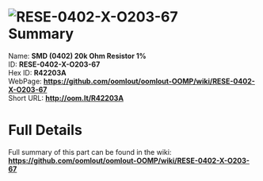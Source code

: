 
![RESE-0402-X-O203-67](https://github.com/oomlout/oomlout-OOMP/blob/master/parts/RESE-0402-X-O203-67/RESE-0402-X-O203-67_420.jpg)   
Summary
=================
  
Name: __SMD (0402) 20k Ohm Resistor 1%__    
ID: __RESE-0402-X-O203-67__   
Hex ID: __R42203A__   
WebPage: __https://github.com/oomlout/oomlout-OOMP/wiki/RESE-0402-X-O203-67__   
Short URL: __http://oom.lt/R42203A__   

Full Details
==========================
Full summary of this part can be found in the wiki:   
__https://github.com/oomlout/oomlout-OOMP/wiki/RESE-0402-X-O203-67__    

